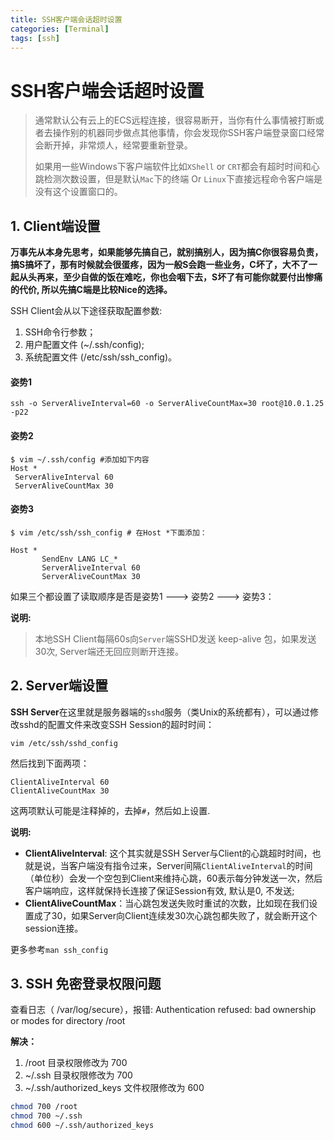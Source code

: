```yaml
---
title: SSH客户端会话超时设置
categories: [Terminal]
tags: [ssh]
---
```


# SSH客户端会话超时设置

> 通常默认公有云上的ECS远程连接，很容易断开，当你有什么事情被打断或者去操作别的机器同步做点其他事情，你会发现你SSH客户端登录窗口经常会断开掉，非常烦人，经常要重新登录。
>
> 如果用一些Windows下客户端软件比如`XShell` or `CRT`都会有超时时间和心跳检测次数设置，但是默认`Mac`下的终端 Or `Linux`下直接远程命令客户端是没有这个设置窗口的。





## **1. Client端设置**

**万事先从本身先思考，如果能够先搞自己，就别搞别人，因为搞C你很容易负责，搞S搞坏了，那有时候就会很蛋疼，因为一般S会跑一些业务，C坏了，大不了一起从头再来，至少自做的饭在难吃，你也会咽下去，S坏了有可能你就要付出惨痛的代价, 所以先搞C端是比较Nice的选择。**

SSH Client会从以下途径获取配置参数:

1. SSH命令行参数；
2. 用户配置文件 (~/.ssh/config);
3. 系统配置文件 (/etc/ssh/ssh_config)。

#### **姿势1**

```text
ssh -o ServerAliveInterval=60 -o ServerAliveCountMax=30 root@10.0.1.25 -p22
```

#### **姿势2**

```text
$ vim ~/.ssh/config #添加如下内容
Host *
 ServerAliveInterval 60
 ServerAliveCountMax 30
```

#### **姿势3**

```text
$ vim /etc/ssh/ssh_config # 在Host *下面添加：

Host *
       SendEnv LANG LC_*
       ServerAliveInterval 60
       ServerAliveCountMax 30
```

如果三个都设置了读取顺序是否是姿势1 ---> 姿势2 ---> 姿势3：

**说明:**

> 本地SSH Client每隔60s向`Server`端SSHD发送 keep-alive 包，如果发送30次, Server端还无回应则断开连接。



## 2. **Server端设置**

**SSH Server**在这里就是服务器端的`sshd`服务（类Unix的系统都有），可以通过修改sshd的配置文件来改变SSH Session的超时时间：

```text
vim /etc/ssh/sshd_config
```

然后找到下面两项：

```text
ClientAliveInterval 60
ClientAliveCountMax 30
```

这两项默认可能是注释掉的，去掉`#`，然后如上设置.

**说明:**

- **ClientAliveInterval**: 这个其实就是SSH Server与Client的心跳超时时间，也就是说，当客户端没有指令过来，Server间隔`ClientAliveInterval`的时间（单位秒）会发一个空包到Client来维持心跳，60表示每分钟发送一次，然后客户端响应，这样就保持长连接了保证Session有效, 默认是0, 不发送;
- **ClientAliveCountMax**：当心跳包发送失败时重试的次数，比如现在我们设置成了30，如果Server向Client连续发30次心跳包都失败了，就会断开这个session连接。

更多参考`man ssh_config`



## 3. SSH 免密登录权限问题

查看日志（ /var/log/secure），报错: Authentication refused: bad ownership or modes for directory /root

**解决：**

1.  /root 目录权限修改为 700
2.  ~/.ssh 目录权限修改为 700
3. ~/.ssh/authorized_keys 文件权限修改为 600

```sh
chmod 700 /root
chmod 700 ~/.ssh
chmod 600 ~/.ssh/authorized_keys
